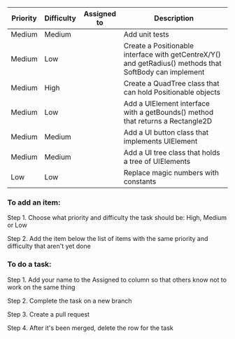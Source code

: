 Priority | Difficulty | Assigned to | Description
-------- | ---------- | ----------- | -----------
Medium | Medium | | Add unit tests
Medium | Low | | Create a Positionable interface with getCentreX/Y() and getRadius() methods that SoftBody can implement
Medium | High | | Create a QuadTree class that can hold Positionable objects
Medium | Low | | Add a UIElement interface with a getBounds() method that returns a Rectangle2D
Medium | Medium | | Add a UI button class that implements UIElement
Medium | Medium | | Add a UI tree class that holds a tree of UIElements
Low | Low | | Replace magic numbers with constants



### To add an item:

Step 1. Choose what priority and difficulty the task should be: High, Medium or Low

Step 2. Add the item below the list of items with the same priority and difficulty that aren't yet done





### To do a task:

Step 1. Add your name to the Assigned to column so that others know not to work on the same thing

Step 2. Complete the task on a new branch

Step 3. Create a pull request

Step 4. After it's been merged, delete the row for the task
